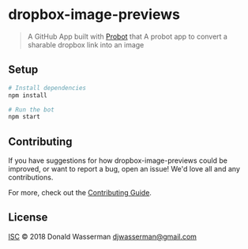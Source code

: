 # dropbox-image-previews

> A GitHub App built with [Probot](https://github.com/probot/probot) that A probot app to convert a sharable dropbox link into an image

## Setup

```sh
# Install dependencies
npm install

# Run the bot
npm start
```

## Contributing

If you have suggestions for how dropbox-image-previews could be improved, or want to report a bug, open an issue! We'd love all and any contributions.

For more, check out the [Contributing Guide](CONTRIBUTING.md).

## License

[ISC](LICENSE) © 2018 Donald Wasserman <djwasserman@gmail.com>
